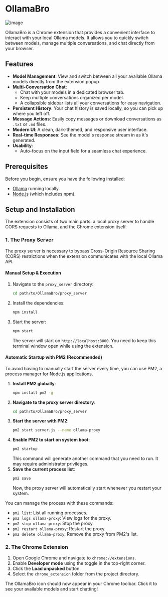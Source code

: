 # OllamaBro

![image](https://github.com/user-attachments/assets/58803a45-c3b4-4edf-8035-131f66751247)


OllamaBro is a Chrome extension that provides a convenient interface to interact with your local Ollama models. It allows you to quickly switch between models, manage multiple conversations, and chat directly from your browser.

## Features

- **Model Management**: View and switch between all your available Ollama models directly from the extension popup.
- **Multi-Conversation Chat**:
    - Chat with your models in a dedicated browser tab.
    - Keep multiple conversations organized per model.
    - A collapsible sidebar lists all your conversations for easy navigation.
- **Persistent History**: Your chat history is saved locally, so you can pick up where you left off.
- **Message Actions**: Easily copy messages or download conversations as `.txt` or `.md` files.
- **Modern UI**: A clean, dark-themed, and responsive user interface.
- **Real-time Responses**: See the model's response stream in as it's generated.
- **Usability**:
    - Auto-focus on the input field for a seamless chat experience.

## Prerequisites

Before you begin, ensure you have the following installed:
- [Ollama](https://ollama.com/) running locally.
- [Node.js](https://nodejs.org/) (which includes npm).

## Setup and Installation

The extension consists of two main parts: a local proxy server to handle CORS requests to Ollama, and the Chrome extension itself.

### 1. The Proxy Server

The proxy server is necessary to bypass Cross-Origin Resource Sharing (CORS) restrictions when the extension communicates with the local Ollama API.

#### Manual Setup & Execution

1.  Navigate to the `proxy_server` directory:
    ```bash
    cd path/to/OllamaBro/proxy_server
    ```
2.  Install the dependencies:
    ```bash
    npm install
    ```
3.  Start the server:
    ```bash
    npm start
    ```
    The server will start on `http://localhost:3000`. You need to keep this terminal window open while using the extension.

#### Automatic Startup with PM2 (Recommended)

To avoid having to manually start the server every time, you can use PM2, a process manager for Node.js applications.

1.  **Install PM2 globally**:
    ```bash
    npm install pm2 -g
    ```
2.  **Navigate to the proxy server directory**:
    ```bash
    cd path/to/OllamaBro/proxy_server
    ```
3.  **Start the server with PM2**:
    ```bash
    pm2 start server.js --name ollama-proxy
    ```
4.  **Enable PM2 to start on system boot**:
    ```bash
    pm2 startup
    ```
    This command will generate another command that you need to run. It may require administrator privileges.
5.  **Save the current process list**:
    ```bash
    pm2 save
    ```
    Now, the proxy server will automatically start whenever you restart your system.

You can manage the process with these commands:
- `pm2 list`: List all running processes.
- `pm2 logs ollama-proxy`: View logs for the proxy.
- `pm2 stop ollama-proxy`: Stop the proxy.
- `pm2 restart ollama-proxy`: Restart the proxy.
- `pm2 delete ollama-proxy`: Remove the proxy from PM2's list.

### 2. The Chrome Extension

1.  Open Google Chrome and navigate to `chrome://extensions`.
2.  Enable **Developer mode** using the toggle in the top-right corner.
3.  Click the **Load unpacked** button.
4.  Select the `chrome_extension` folder from the project directory.

The OllamaBro icon should now appear in your Chrome toolbar. Click it to see your available models and start chatting!
